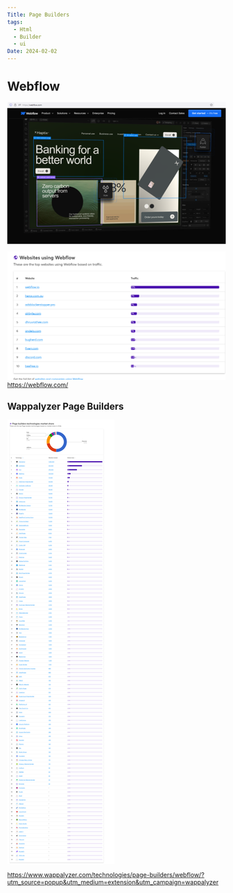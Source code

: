 ```yaml
---
Title: Page Builders
tags:
  - Html
  - Builder
  - ui
Date: 2024-02-02
---
```


# Webflow
![](_asset/2024-02-02_PageBuilders_WebFlow_image_1.png)

![](_asset/2024-02-02_PageBuilders_WebFlow_image_2.png)
https://webflow.com/

## Wappalyzer Page Builders 

![](_asset/2024-02-02_PageBuilders_WebFlow_image_3.png)

https://www.wappalyzer.com/technologies/page-builders/webflow/?utm_source=popup&utm_medium=extension&utm_campaign=wappalyzer